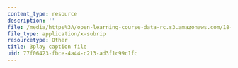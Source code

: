 ```yaml
---
content_type: resource
description: ''
file: /media/https%3A/open-learning-course-data-rc.s3.amazonaws.com/18-02sc-multivariable-calculus-fall-2010/77f06423fbce4a44c213ad3f1c99c1fc_n9gSOBwauRw.srt
file_type: application/x-subrip
resourcetype: Other
title: 3play caption file
uid: 77f06423-fbce-4a44-c213-ad3f1c99c1fc
---
```


